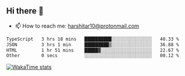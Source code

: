 ## Hi there 👋
- 📫 How to reach me: harshitar10@protonmail.com  
<!--START_SECTION:waka-->

```txt
TypeScript   3 hrs 18 mins   ██████████░░░░░░░░░░░░░░░   40.33 %
JSON         3 hrs 1 min     █████████▒░░░░░░░░░░░░░░░   36.88 %
HTML         1 hr 51 mins    █████▓░░░░░░░░░░░░░░░░░░░   22.67 %
Other        0 secs          ░░░░░░░░░░░░░░░░░░░░░░░░░   00.12 %
```

<!--END_SECTION:waka-->

[![WakaTime stats](https://wakatime.com/share/@2890a257-8cc3-470b-a1a9-41e38cd2d4a1/6c381503-5517-4016-be5b-89c6e2ce3888.png)](https://wakatime.com/)

<!--
**hharshitarora/hharshitarora** is a ✨ _special_ ✨ repository because its `README.md` (this file) appears on your GitHub profile.

Here are some ideas to get you started:

- 🔭 I’m currently working on ...
- 🌱 I’m currently learning ...
- 👯 I’m looking to collaborate on ...
- 🤔 I’m looking for help with ...
- 💬 Ask me about ...
- 📫 How to reach me: ...
- 😄 Pronouns: ...
- ⚡ Fun fact: ...
-->

